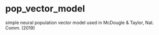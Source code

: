 # pop_vector_model
simple neural population vector model used in McDougle &amp; Taylor, Nat. Comm. (2019)
